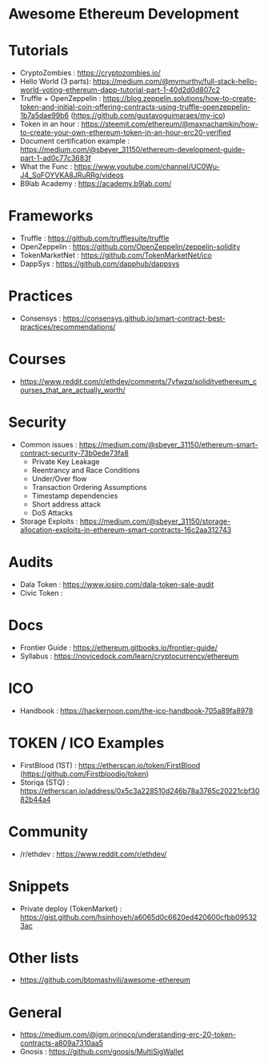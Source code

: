 # Awesome Ethereum Development 

# Tutorials #
- CryptoZombies : https://cryptozombies.io/
- Hello World (3 parts): https://medium.com/@mvmurthy/full-stack-hello-world-voting-ethereum-dapp-tutorial-part-1-40d2d0d807c2
- Truffle + OpenZeppelin : https://blog.zeppelin.solutions/how-to-create-token-and-initial-coin-offering-contracts-using-truffle-openzeppelin-1b7a5dae99b6 (https://github.com/gustavoguimaraes/my-ico)
- Token in an hour : https://steemit.com/ethereum/@maxnachamkin/how-to-create-your-own-ethereum-token-in-an-hour-erc20-verified
- Document certification example : https://medium.com/@sbeyer_31150/ethereum-development-guide-part-1-ad0c77c3683f
- What the Func : https://www.youtube.com/channel/UC0Wu-J4_SoFOYVKA8JRuRRg/videos
- B9lab Academy : https://academy.b9lab.com/

# Frameworks #
- Truffle : https://github.com/trufflesuite/truffle
- OpenZeppelin : https://github.com/OpenZeppelin/zeppelin-solidity
- TokenMarketNet : https://github.com/TokenMarketNet/ico
- DappSys : https://github.com/dapphub/dappsys

# Practices #
- Consensys : https://consensys.github.io/smart-contract-best-practices/recommendations/


# Courses #
- https://www.reddit.com/r/ethdev/comments/7yfwzq/solidityethereum_courses_that_are_actually_worth/

# Security #
- Common issues : https://medium.com/@sbeyer_31150/ethereum-smart-contract-security-73b0ede73fa8
  - Private Key Leakage
  - Reentrancy and Race Conditions
  - Under/Over flow
  - Transaction Ordering Assumptions
  - Timestamp dependencies
  - Short address attack
  - DoS Attacks
- Storage Exploits : https://medium.com/@sbeyer_31150/storage-allocation-exploits-in-ethereum-smart-contracts-16c2aa312743

# Audits #
- Dala Token : https://www.iosiro.com/dala-token-sale-audit
- Civic Token :

# Docs #
- Frontier Guide : https://ethereum.gitbooks.io/frontier-guide/
- Syllabus : https://novicedock.com/learn/cryptocurrency/ethereum

# ICO #
- Handbook : https://hackernoon.com/the-ico-handbook-705a89fa8978

# TOKEN / ICO Examples #
- FirstBlood (1ST) : https://etherscan.io/token/FirstBlood (https://github.com/Firstbloodio/token)
- Storiqa (STQ) : https://etherscan.io/address/0x5c3a228510d246b78a3765c20221cbf3082b44a4

# Community #
- /r/ethdev : https://www.reddit.com/r/ethdev/

# Snippets #
 - Private deploy (TokenMarket) : https://gist.github.com/hsinhoyeh/a6065d0c6620ed420600cfbb095323ac

# Other lists #
- https://github.com/btomashvili/awesome-ethereum

# General #
- https://medium.com/@jgm.orinoco/understanding-erc-20-token-contracts-a809a7310aa5
- Gnosis : https://github.com/gnosis/MultiSigWallet
